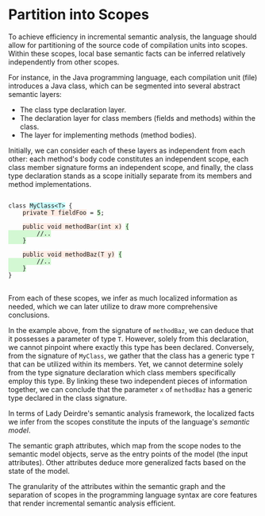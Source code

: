 <!------------------------------------------------------------------------------
  This file is part of "Lady Deirdre", a compiler front-end foundation
  technology.

  This work is proprietary software with source-available code.

  To copy, use, distribute, or contribute to this work, you must agree to
  the terms of the General License Agreement:

  https://github.com/Eliah-Lakhin/lady-deirdre/blob/master/EULA.md

  The agreement grants a Basic Commercial License, allowing you to use
  this work in non-commercial and limited commercial products with a total
  gross revenue cap. To remove this commercial limit for one of your
  products, you must acquire a Full Commercial License.

  If you contribute to the source code, documentation, or related materials,
  you must grant me an exclusive license to these contributions.
  Contributions are governed by the "Contributions" section of the General
  License Agreement.

  Copying the work in parts is strictly forbidden, except as permitted
  under the General License Agreement.

  If you do not or cannot agree to the terms of this Agreement,
  do not use this work.

  This work is provided "as is", without any warranties, express or implied,
  except where such disclaimers are legally invalid.

  Copyright (c) 2024 Ilya Lakhin (Илья Александрович Лахин).
  All rights reserved.
------------------------------------------------------------------------------->

# Partition into Scopes

To achieve efficiency in incremental semantic analysis, the language should
allow for partitioning of the source code of compilation units into scopes.
Within these scopes, local base semantic facts can be inferred relatively
independently from other scopes.

For instance, in the Java programming language, each compilation unit (file)
introduces a Java class, which can be segmented into several abstract semantic
layers:

- The class type declaration layer.
- The declaration layer for class members (fields and methods) within the class.
- The layer for implementing methods (method bodies).

Initially, we can consider each of these layers as independent from each other:
each method's body code constitutes an independent scope, each class member
signature forms an independent scope, and finally, the class type declaration
stands as a scope initially separate from its members and method
implementations.

<pre>
<code>
class <span style="background: color-mix(in srgb, cyan, white 80%);">MyClass&ltT&gt</span> {
    <span style="background: color-mix(in srgb, lightsalmon, white 80%);">private T fieldFoo</span> = <span style="background: color-mix(in srgb, lightgreen, white 60%);">5</span>;
    
    <span style="background: color-mix(in srgb, lightsalmon, white 80%);">public void methodBar(int x)</span> <span style="background: color-mix(in srgb, lightgreen, white 60%);">{
        //..
    }</span>
    
    <span style="background: color-mix(in srgb, lightsalmon, white 80%);">public void methodBaz(T y)</span> <span style="background: color-mix(in srgb, lightgreen, white 60%);">{
        //..
    }</span>
}
</code>
</pre>

From each of these scopes, we infer as much localized information as needed,
which we can later utilize to draw more comprehensive conclusions.

In the example above, from the signature of `methodBaz`, we can deduce that it
possesses a parameter of type `T`. However, solely from this declaration, we
cannot pinpoint where exactly this type has been declared. Conversely, from the
signature of `MyClass`, we gather that the class has a generic type `T` that can
be utilized within its members. Yet, we cannot determine solely from the type
signature declaration which class members specifically employ this type. By
linking these two independent pieces of information together, we can conclude
that the parameter `x` of `methodBaz` has a generic type declared in the class
signature.

In terms of Lady Deirdre's semantic analysis framework, the localized facts we
infer from the scopes constitute the inputs of the language's *semantic model*.

The semantic graph attributes, which map from the scope nodes to the semantic
model objects, serve as the entry points of the model (the input attributes).
Other attributes deduce more generalized facts based on the state of the model.

The granularity of the attributes within the semantic graph and the separation
of scopes in the programming language syntax are core features that render
incremental semantic analysis efficient.
